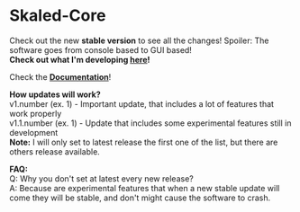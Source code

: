 # Skaled-Core
Check out the new **stable version** to see all the changes! Spoiler: The software goes from console based to GUI based! <br>
**Check out what I'm developing [here](https://trello.com/b/08H6V1DG/skaled-core)!**


Check the **[Documentation](https://github.com/Skaled/Skaled-Core/wiki)**! <br>

**How updates will work?** <br>
v1.number (ex. 1) - Important update, that includes a lot of features that work properly <br>
v1.1.number (ex. 1) - Update that includes some experimental features still in development <br>
**Note:** I will only set to latest release the first one of the list, but there are others release available.

**FAQ:** <br>
Q: Why you don't set at latest every new release? <br>
A: Because are experimental features that when a new stable update will come they will be stable, and don't might cause the software to crash.
